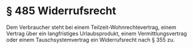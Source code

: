 # § 485 Widerrufsrecht
Dem Verbraucher steht bei einem Teilzeit-Wohnrechtevertrag, einem Vertrag über ein langfristiges Urlaubsprodukt, einem Vermittlungsvertrag oder einem Tauschsystemvertrag ein Widerrufsrecht nach § 355 zu.